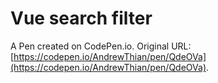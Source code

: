 # Vue search filter

A Pen created on CodePen.io. Original URL: [https://codepen.io/AndrewThian/pen/QdeOVa](https://codepen.io/AndrewThian/pen/QdeOVa).


